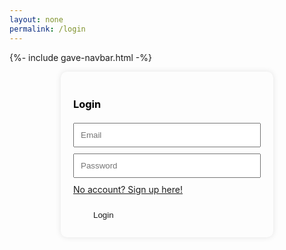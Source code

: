 ```yaml
---
layout: none
permalink: /login
---
```


{%- include gave-navbar.html -%}

<style>
.container {
    display: flex;
    justify-content: center;
    align-items: center;
    color: black;
    
.card2 {
    width: 300px;
    padding: 20px;
    border-radius: 10px;
    box-shadow: 0px 0px 10px rgba(0, 0, 0, 0.1);
}

.card {
    width: 300px;
    padding: 20px;
    border-radius: 10px;
    box-shadow: 0px 0px 10px rgba(0, 0, 0, 0.1);
    animation: fade1 5s ease infinite; // change here
}

h3 {
    margin-bottom: 20px;
}

.input {
    width: 100%;
    padding: 10px;
    margin-bottom: 10px;
}
}

.logInButton {
    padding: .5rem 2rem;
    color: var(--white) !important;
    background-color: var(--primary-color);
    border-radius: 5px;
    border: none;
}

.logInButton:hover {
    background-color: var(--primary-color-dark);
}
</style>


<div class="container">
    <div class="card">
        <h3>Login</h3>
        <div class="Email">
            <input id="logInEmailInput" class="input" placeholder="Email">
        </div>
        <div class="Password">
            <input type="password" id="logInPasswordInput" class="input" placeholder="Password">
        </div>
        <a href="{{ site.baseurl }}/signup">No account? Sign up here!<a>
        <br>
        <br>
        <div class="Buttons">
            <button class="logInButton" onclick="login_user()">Login</button>
        </div>

<script>
    function login_user() {
        var myHeaders = new Headers();
        myHeaders.append("Content-Type", "application/json");

        var raw = JSON.stringify({
            "email": document.getElementById("logInEmailInput").value,
            "password": document.getElementById("logInPasswordInput").value

            // For quick testing
            //"email": "toby@gmail.com",
            //"password": "123Toby!"
        });
        console.log(raw);

        var requestOptions = {
            method: 'POST',
            headers: myHeaders,
            credentials: 'include',  // Include this line for cross-origin requests with credentials
            body: raw,
            redirect: 'follow'
        };

        fetch("http://localhost:8013/authenticate", requestOptions)
        // fetch("http://wsw.stu.nighthawkcodingsociety.com/authenticate", requestOptions)
        .then(response => {
            if (!response.ok) {
                const errorMsg = 'Login error: ' + response.status;
                console.log(errorMsg);

                switch (response.status) {
                    case 401:
                        alert("Incorrect username or password");
                        break;
                    case 403:
                        alert("Access forbidden. You do not have permission to access this resource.");
                        break;
                    case 404:
                        alert("User not found. Please check your credentials.");
                        break;
                    // Add more cases for other status codes as needed
                    default:
                        alert("Login failed. Please try again later.");
                }

                return Promise.reject('Login failed');
            }
            return response.text()
        })
        .then(result => {
            console.log(result);
            window.location.href = "{{ site.baseurl }}/profile";
        })
        .catch(error => console.error('Error during login:', error));

    }

</script>
